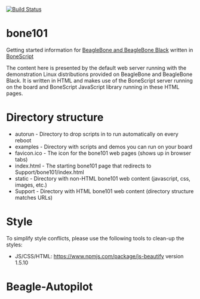 [![Build Status](https://travis-ci.org/beagleboard/bone101.svg?branch=gh-pages)](https://travis-ci.org/beagleboard/bone101)

bone101
=======

Getting started information for [BeagleBone and BeagleBone Black](http://beagleboard.org) written in
[BoneScript](http://beagleboard.org/bonescript)

The content here is presented by the default web server running with the demonstration Linux distributions
provided on BeagleBone and BeagleBone Black. It is written in HTML and makes use of the BoneScript server running
on the board and BoneScript JavaScript library running in these HTML pages.

Directory structure
===================

* autorun - Directory to drop scripts in to run automatically on every reboot 
* examples - Directory with scripts and demos you can run on your board
* favicon.ico - The icon for the bone101 web pages (shows up in browser tabs)
* index.html - The starting bone101 page that redirects to Support/bone101/index.html
* static - Directory with non-HTML bone101 web content (javascript, css, images, etc.)
* Support - Directory with HTML bone101 web content (directory structure matches URLs) 

Style
=====

To simplify style conflicts, please use the following tools to clean-up the styles:
* JS/CSS/HTML: https://www.npmjs.com/package/js-beautify version 1.5.10
# Beagle-Autopilot

